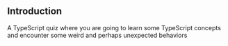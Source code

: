 ## Introduction 

A TypeScript quiz where you are going to learn some TypeScript concepts and encounter some weird and perhaps unexpected behaviors